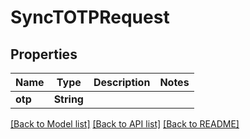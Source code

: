 # SyncTOTPRequest

## Properties

Name | Type | Description | Notes
------------ | ------------- | ------------- | -------------
**otp** | **String** |  | 

[[Back to Model list]](../README.md#documentation-for-models) [[Back to API list]](../README.md#documentation-for-api-endpoints) [[Back to README]](../README.md)


